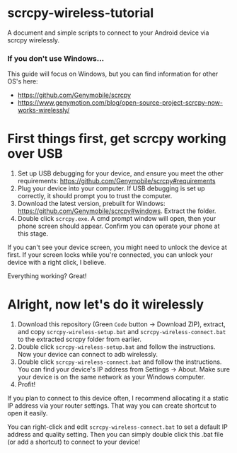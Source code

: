 # scrcpy-wireless-tutorial
 A document and simple scripts to connect to your Android device via scrcpy wirelessly.

### If you don't use Windows...
This guide will focus on Windows, but you can find information for other OS's here:
* https://github.com/Genymobile/scrcpy
* https://www.genymotion.com/blog/open-source-project-scrcpy-now-works-wirelessly/

# First things first, get scrcpy working over USB
1. Set up USB debugging for your device, and ensure you meet the other requirements: https://github.com/Genymobile/scrcpy#requirements
2. Plug your device into your computer. If USB debugging is set up correctly, it should prompt you to trust the computer.
2. Download the latest version, prebuilt for Windows: https://github.com/Genymobile/scrcpy#windows. Extract the folder.
3. Double click ````scrcpy.exe````. A cmd prompt window will open, then your phone screen should appear. Confirm you can operate your phone at this stage.

If you can't see your device screen, you might need to unlock the device at first. If your screen locks while you're connected, you can unlock your device with a right click, I believe.

Everything working? Great!

# Alright, now let's do it wirelessly
1. Download this repository (Green ````Code```` button -> Download ZIP), extract, and copy ````scrcpy-wireless-setup.bat```` and ````scrcpy-wireless-connect.bat````  to the extracted scrcpy folder from earlier.
2. Double click ````scrcpy-wireless-setup.bat```` and follow the instructions. Now your device can connect to adb wirelessly.
3. Double click ````scrcpy-wireless-connect.bat```` and follow the instructions. You can find your device's IP address from Settings -> About. Make sure your device is on the same network as your Windows computer.
4. Profit!

If you plan to connect to this device often, I recommend allocating it a static IP address via your router settings. That way you can create shortcut to open it easily.

You can right-click and edit ````scrcpy-wireless-connect.bat```` to set a default IP address and quality setting. Then you can simply double click this .bat file (or add a shortcut) to connect to your device!